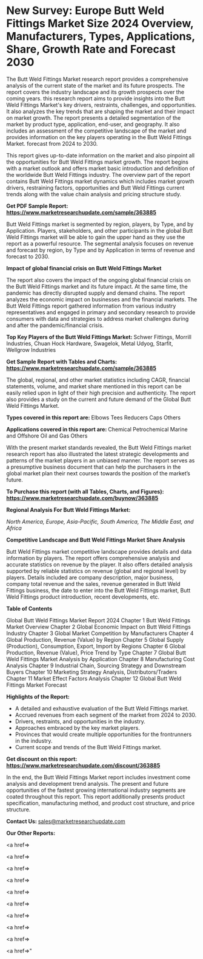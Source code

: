 # New Survey: Europe Butt Weld Fittings Market Size 2024 Overview, Manufacturers, Types, Applications, Share, Growth Rate and Forecast 2030

The Butt Weld Fittings Market research report provides a comprehensive analysis of the current state of the market and its future prospects. The report covers the industry landscape and its growth prospects over the coming years. this research report aims to provide insights into the Butt Weld Fittings Market's key drivers, restraints, challenges, and opportunities. It also analyzes the key trends that are shaping the market and their impact on market growth. The report presents a detailed segmentation of the market by product type, application, end-user, and geography. It also includes an assessment of the competitive landscape of the market and provides information on the key players operating in the Butt Weld Fittings Market. forecast from 2024 to 2030.

This report gives up-to-date information on the market and also pinpoint all the opportunities for Butt Weld Fittings market growth. The report begins with a market outlook and offers market basic introduction and definition of the worldwide Butt Weld Fittings industry. The overview part of the report contains Butt Weld Fittings market dynamics which includes market growth drivers, restraining factors, opportunities and Butt Weld Fittings current trends along with the value chain analysis and pricing structure study.

<strong><b>Get PDF Sample Report: <a href=https://www.marketresearchupdate.com/sample/363885>https://www.marketresearchupdate.com/sample/363885</a></b></strong>

Butt Weld Fittings market is segmented by region, players, by Type, and by Application. Players, stakeholders, and other participants in the global Butt Weld Fittings market will be able to gain the upper hand as they use the report as a powerful resource. The segmental analysis focuses on revenue and forecast by region, by Type and by Application in terms of revenue and forecast to 2030.

<strong><b>Impact of global financial crisis on Butt Weld Fittings Market</b></strong>

The report also covers the impact of the ongoing global financial crisis on the Butt Weld Fittings market and its future impact. At the same time, the pandemic has directly disrupted supply and demand chains. The report analyzes the economic impact on businesses and the financial markets. The Butt Weld Fittings report gathered information from various industry representatives and engaged in primary and secondary research to provide consumers with data and strategies to address market challenges during and after the pandemic/financial crisis.

<strong><b>Top Key Players of the Butt Weld Fittings Market:
</b></strong>Schwer Fittings, Morrill Industries, Chuan Hock Hardware, Swagelok, Metal Udyog, Starfit, Wellgrow Industries<strong><b>
</b></strong>

<strong><b>Get Sample Report with Tables and Charts: <a href=https://www.marketresearchupdate.com/sample/363885>https://www.marketresearchupdate.com/sample/363885</a></b></strong>

The global, regional, and other market statistics including CAGR, financial statements, volume, and market share mentioned in this report can be easily relied upon in light of their high precision and authenticity. The report also provides a study on the current and future demand of the Global Butt Weld Fittings Market.

<strong><b>Types covered in this report are:
</b></strong>Elbows
Tees
Reducers
Caps
Others<strong><b>
</b></strong>

<strong><b>Applications covered in this report are:
</b></strong>Chemical
Petrochemical
Marine and Offshore
Oil and Gas
Others<strong><b>
</b></strong>

With the present market standards revealed, the Butt Weld Fittings market research report has also illustrated the latest strategic developments and patterns of the market players in an unbiased manner. The report serves as a presumptive business document that can help the purchasers in the global market plan their next courses towards the position of the market’s future.

<strong><b>To Purchase this report (with all Tables, Charts, and Figures): <a href=https://www.marketresearchupdate.com/buynow/363885>https://www.marketresearchupdate.com/buynow/363885</a></b></strong>

<strong><b>Regional Analysis For Butt Weld Fittings Market:</b></strong>

<em><i>North America, Europe, Asia-Pacific, South America, The Middle East, and Africa</i></em>

<strong><b>Competitive Landscape and Butt Weld Fittings Market Share Analysis</b></strong>

Butt Weld Fittings market competitive landscape provides details and data information by players. The report offers comprehensive analysis and accurate statistics on revenue by the player. It also offers detailed analysis supported by reliable statistics on revenue (global and regional level) by players. Details included are company description, major business, company total revenue and the sales, revenue generated in Butt Weld Fittings business, the date to enter into the Butt Weld Fittings market, Butt Weld Fittings product introduction, recent developments, etc.

<strong><b>Table of Contents</b></strong>

Global Butt Weld Fittings Market Report 2024
Chapter 1 Butt Weld Fittings Market Overview
Chapter 2 Global Economic Impact on Butt Weld Fittings Industry
Chapter 3 Global Market Competition by Manufacturers
Chapter 4 Global Production, Revenue (Value) by Region
Chapter 5 Global Supply (Production), Consumption, Export, Import by Regions
Chapter 6 Global Production, Revenue (Value), Price Trend by Type
Chapter 7 Global Butt Weld Fittings Market Analysis by Application
Chapter 8 Manufacturing Cost Analysis
Chapter 9 Industrial Chain, Sourcing Strategy and Downstream Buyers
Chapter 10 Marketing Strategy Analysis, Distributors/Traders
Chapter 11 Market Effect Factors Analysis
Chapter 12 Global Butt Weld Fittings Market Forecast

<strong><b>Highlights of the Report:</b></strong>

- A detailed and exhaustive evaluation of the Butt Weld Fittings market.
- Accrued revenues from each segment of the market from 2024 to 2030.
- Drivers, restraints, and opportunities in the industry.
- Approaches embraced by the key market players.
- Provinces that would create multiple opportunities for the frontrunners in the industry.
- Current scope and trends of the Butt Weld Fittings market.

<strong><b>Get discount on this report: <a href=https://www.marketresearchupdate.com/discount/363885>https://www.marketresearchupdate.com/discount/363885</a></b></strong>

In the end, the Butt Weld Fittings Market report includes investment come analysis and development trend analysis. The present and future opportunities of the fastest growing international industry segments are coated throughout this report. This report additionally presents product specification, manufacturing method, and product cost structure, and price structure.

<strong><b>Contact Us:
</b></strong>sales@marketresearchupdate.com

<strong>Our Other Reports:</strong>

<a href=></a>

<a href=></a>

<a href=></a>

<a href=></a>

<a href=></a>

<a href=></a>

<a href=></a>

<a href=></a>

<a href=></a>

<a href=></a>"
